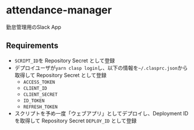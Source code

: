 # attendance-manager

勤怠管理用のSlack App

## Requirements

- `SCRIPT_ID`を Repository Secret として登録
- デプロイユーザが`yarn clasp login`し、以下の情報を`~/.clasprc.json`から取得して Repository Secret として登録
  - `ACCESS_TOKEN`
  - `CLIENT_ID`
  - `CLIENT_SECRET`
  - `ID_TOKEN`
  - `REFRESH_TOKEN`
- スクリプトを予め一度「ウェブアプリ」としてデプロイし、Deployment ID を取得して Repository Secret `DEPLOY_ID` として登録

